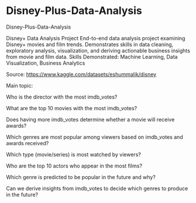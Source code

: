 # Disney-Plus-Data-Analysis
Disney-Plus-Data-Analysis

Disney+ Data Analysis Project End-to-end data analysis project examining Disney+ movies and film trends. Demonstrates skills in data cleaning, exploratory analysis, visualization, and deriving actionable business insights from movie and film data. Skills Demonstrated: Machine Learning, Data Visualization, Business Analytics

Source: https://www.kaggle.com/datasets/eshummalik/disney

Main topic:

Who is the director with the most imdb_votes?

What are the top 10 movies with the most imdb_votes?

Does having more imdb_votes determine whether a movie will receive awards?

Which genres are most popular among viewers based on imdb_votes and awards received?

Which type (movie/series) is most watched by viewers?

Who are the top 10 actors who appear in the most films?

Which genre is predicted to be popular in the future and why?

Can we derive insights from imdb_votes to decide which genres to produce in the future?
